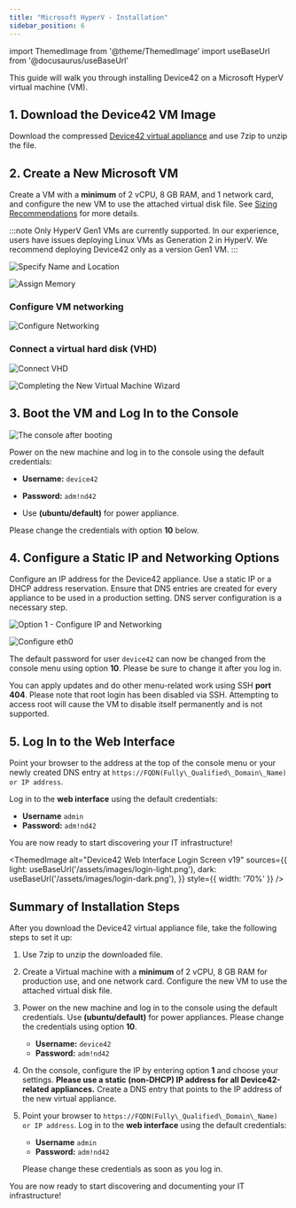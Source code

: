 ```yaml
---
title: "Microsoft HyperV - Installation"
sidebar_position: 6
---
```


import ThemedImage from '@theme/ThemedImage'
import useBaseUrl from '@docusaurus/useBaseUrl'

This guide will walk you through installing Device42 on a Microsoft HyperV virtual machine (VM).

## 1. Download the Device42 VM Image 

Download the compressed [Device42 virtual appliance](https://www.device42.com/download/) and use 7zip to unzip the file.

## 2. Create a New Microsoft VM 

Create a VM with a **minimum** of 2 vCPU, 8 GB RAM, and 1 network card, and configure the new VM to use the attached virtual disk file. See [Sizing Recommendations](sizing-recommendations.md) for more details.

:::note
Only HyperV Gen1 VMs are currently supported. In our experience, users have issues deploying Linux VMs as Generation 2 in HyperV. We recommend deploying Device42 only as a version Gen1 VM.
:::

![Specify Name and Location](/assets/images/wpid6173-Here_are_step_1_in_pictures.png) 

![Assign Memory](/assets/images/wpid6174-media_1326982807001.png)

### Configure VM networking

![Configure Networking](/assets/images/wpid6175-media_1326982843209.png)

### Connect a virtual hard disk (VHD)

![Connect VHD](/assets/images/wpid6176-media_1326982909744.png)

![Completing the New Virtual Machine Wizard](/assets/images/wpid6177-media_1326982925110.png)

## 3. Boot the VM and Log In to the Console

![The console after booting](/assets/images/wpid6180-media_1418268180177.png)

Power on the new machine and log in to the console using the default credentials:
- **Username:** `device42`
- **Password:** `adm!nd42`  
  
- Use **(ubuntu/default)** for power appliance.

Please change the credentials with option **10** below.

## 4. Configure a Static IP and Networking Options

Configure an IP address for the Device42 appliance. Use a static IP or a DHCP address reservation. Ensure that DNS entries are created for every appliance to be used in a production setting. DNS server configuration is a necessary step.

![Option 1 - Configure IP and Networking](/assets/images/wpid6181-media_1338939233735.png)

![Configure eth0](/assets/images/wpid6178-media_1338939254095.png)

The default password for user `device42` can now be changed from the console menu using option **10**. Please be sure to change it after you log in.

You can apply updates and do other menu-related work using SSH **port 404**. Please note that root login has been disabled via SSH. Attempting to access root will cause the VM to disable itself permanently and is not supported.

## 5. Log In to the Web Interface

Point your browser to the address at the top of the console menu or your newly created DNS entry at `https://FQDN(Fully\_Qualified\_Domain\_Name) or IP address`. 

Log in to the **web interface** using the default credentials:
    
- **Username** `admin`
- **Password:** `adm!nd42`

You are now ready to start discovering your IT infrastructure! 

<ThemedImage
  alt="Device42 Web Interface Login Screen v19"
  sources={{
    light: useBaseUrl('/assets/images/login-light.png'),
    dark: useBaseUrl('/assets/images/login-dark.png'),
  }}
  style={{ width: '70%' }} 
/>

## Summary of Installation Steps

After you download the Device42 virtual appliance file, take the following steps to set it up:

1. Use 7zip to unzip the downloaded file.
2. Create a Virtual machine with a **minimum** of 2 vCPU, 8 GB RAM for production use, and one network card. Configure the new VM to use the attached virtual disk file.
3. Power on the new machine and log in to the console using the default credentials. Use **(ubuntu/default)** for power appliances. Please change the credentials using option **10**.
   
    - **Username:** `device42`
    - **Password:** `adm!nd42`

4. On the console, configure the IP by entering option **1** and choose your settings. **Please use a static (non-DHCP) IP address for all Device42-related appliances.** Create a DNS entry that points to the IP address of the new virtual appliance.
5. Point your browser to `https://FQDN(Fully\_Qualified\_Domain\_Name) or IP address`. Log in to the **web interface** using the default credentials:
    
    - **Username** `admin` 
    - **Password:** `adm!nd42` 

   Please change these credentials as soon as you log in.

You are now ready to start discovering and documenting your IT infrastructure!
